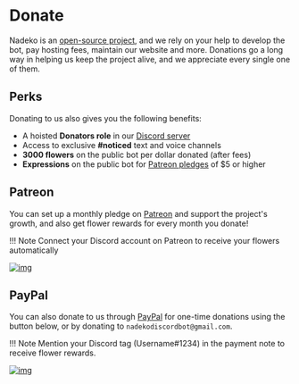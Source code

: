 # Donate

Nadeko is an [open-source project][gitlab], and we rely on your help to develop the bot, pay hosting fees, maintain our website and more.
Donations go a long way in helping us keep the project alive, and we appreciate every single one of them.

## Perks

Donating to us also gives you the following benefits:

- A hoisted **Donators role** in our [Discord server][discord-server]
- Access to exclusive **#noticed** text and voice channels
- **3000 flowers** on the public bot per dollar donated (after fees)
- **Expressions** on the public bot for [Patreon pledges][patreon] of $5 or higher

## Patreon

You can set up a monthly pledge on [Patreon][patreon] and support the project's growth, and also get flower rewards for every month you donate!

!!! Note
    Connect your Discord account on Patreon to receive your flowers automatically

[![img][patreon-button]][patreon]

## PayPal

You can also donate to us through [PayPal][paypal] for one-time donations using the button below, or by donating to `nadekodiscordbot@gmail.com`.

!!! Note
    Mention your Discord tag (Username#1234) in the payment note to receive flower rewards.

[![img][paypal-button]][paypal]

[gitlab]: https://gitlab.com/kwoth/nadekobot
[discord-server]: https://discord.nadeko.bot/
[patreon]: https://www.patreon.com/nadekobot
[patreon-button]: ./assets/patreon.png
[paypal]: https://paypal.me/Kwoth
[paypal-button]: ./assets/paypal.png
